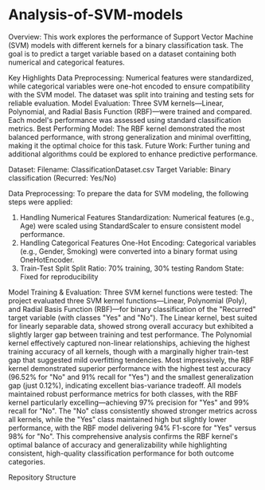 # Analysis-of-SVM-models
Overview:
This work explores the performance of Support Vector Machine (SVM) models with different kernels for a binary classification task. The goal is to predict a target variable based on a dataset containing both numerical and categorical features.

Key Highlights
Data Preprocessing: Numerical features were standardized, while categorical variables were one-hot encoded to ensure compatibility with the SVM model. 
The dataset was split into training and testing sets for reliable evaluation.
Model Evaluation: Three SVM kernels—Linear, Polynomial, and Radial Basis Function (RBF)—were trained and compared. Each model's performance was assessed
using standard classification metrics.
Best Performing Model: The RBF kernel demonstrated the most balanced performance, with strong generalization and minimal overfitting, making it the optimal
choice for this task.
Future Work: Further tuning and additional algorithms could be explored to enhance predictive performance.

Dataset:
Filename: ClassificationDataset.csv
Target Variable: Binary classification (Recurred: Yes/No)

Data Preprocessing:
To prepare the data for SVM modeling, the following steps were applied:
1. Handling Numerical Features
Standardization: Numerical features (e.g., Age) were scaled using StandardScaler to ensure consistent model performance.
2. Handling Categorical Features
One-Hot Encoding: Categorical variables (e.g., Gender, Smoking) were converted into a binary format using OneHotEncoder.
3. Train-Test Split
Split Ratio: 70% training, 30% testing
Random State: Fixed for reproducibility

Model Training & Evaluation:
Three SVM kernel functions were tested:
The project evaluated three SVM kernel functions—Linear, Polynomial (Poly), and Radial Basis Function (RBF)—for binary classification of the "Recurred" target variable (with classes "Yes" and "No"). The Linear kernel, best suited for linearly separable data, showed strong overall accuracy but exhibited a slightly larger gap between training and test performance. The Polynomial kernel effectively captured non-linear relationships, achieving the highest training accuracy of all kernels, though with a marginally higher train-test gap that suggested mild overfitting tendencies. Most impressively, the RBF kernel demonstrated superior performance with the highest test accuracy (96.52% for "No" and 91% recall for "Yes") and the smallest generalization gap (just 0.12%), indicating excellent bias-variance tradeoff. All models maintained robust performance metrics for both classes, with the RBF kernel particularly excelling—achieving 97% precision for "Yes" and 99% recall for "No". The "No" class consistently showed stronger metrics across all kernels, while the "Yes" class maintained high but slightly lower performance, with the RBF model delivering 94% F1-score for "Yes" versus 98% for "No". This comprehensive analysis confirms the RBF kernel's optimal balance of accuracy and generalizability while highlighting consistent, high-quality classification performance for both outcome categories.

Repository Structure




